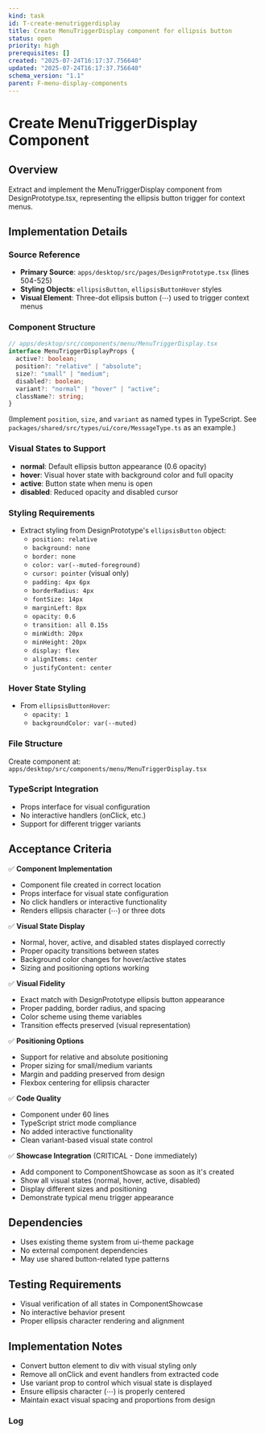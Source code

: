 ```yaml
---
kind: task
id: T-create-menutriggerdisplay
title: Create MenuTriggerDisplay component for ellipsis button
status: open
priority: high
prerequisites: []
created: "2025-07-24T16:17:37.756640"
updated: "2025-07-24T16:17:37.756640"
schema_version: "1.1"
parent: F-menu-display-components
---
```


# Create MenuTriggerDisplay Component

## Overview

Extract and implement the MenuTriggerDisplay component from DesignPrototype.tsx, representing the ellipsis button trigger for context menus.

## Implementation Details

### Source Reference

- **Primary Source**: `apps/desktop/src/pages/DesignPrototype.tsx` (lines 504-525)
- **Styling Objects**: `ellipsisButton`, `ellipsisButtonHover` styles
- **Visual Element**: Three-dot ellipsis button (⋯) used to trigger context menus

### Component Structure

```typescript
// apps/desktop/src/components/menu/MenuTriggerDisplay.tsx
interface MenuTriggerDisplayProps {
  active?: boolean;
  position?: "relative" | "absolute";
  size?: "small" | "medium";
  disabled?: boolean;
  variant?: "normal" | "hover" | "active";
  className?: string;
}
```

(Implement `position`, `size`, and `variant` as named types in TypeScript. See `packages/shared/src/types/ui/core/MessageType.ts` as an example.)

### Visual States to Support

- **normal**: Default ellipsis button appearance (0.6 opacity)
- **hover**: Visual hover state with background color and full opacity
- **active**: Button state when menu is open
- **disabled**: Reduced opacity and disabled cursor

### Styling Requirements

- Extract styling from DesignPrototype's `ellipsisButton` object:
  - `position: relative`
  - `background: none`
  - `border: none`
  - `color: var(--muted-foreground)`
  - `cursor: pointer` (visual only)
  - `padding: 4px 6px`
  - `borderRadius: 4px`
  - `fontSize: 14px`
  - `marginLeft: 8px`
  - `opacity: 0.6`
  - `transition: all 0.15s`
  - `minWidth: 20px`
  - `minHeight: 20px`
  - `display: flex`
  - `alignItems: center`
  - `justifyContent: center`

### Hover State Styling

- From `ellipsisButtonHover`:
  - `opacity: 1`
  - `backgroundColor: var(--muted)`

### File Structure

Create component at: `apps/desktop/src/components/menu/MenuTriggerDisplay.tsx`

### TypeScript Integration

- Props interface for visual configuration
- No interactive handlers (onClick, etc.)
- Support for different trigger variants

## Acceptance Criteria

✅ **Component Implementation**

- Component file created in correct location
- Props interface for visual state configuration
- No click handlers or interactive functionality
- Renders ellipsis character (⋯) or three dots

✅ **Visual State Display**

- Normal, hover, active, and disabled states displayed correctly
- Proper opacity transitions between states
- Background color changes for hover/active states
- Sizing and positioning options working

✅ **Visual Fidelity**

- Exact match with DesignPrototype ellipsis button appearance
- Proper padding, border radius, and spacing
- Color scheme using theme variables
- Transition effects preserved (visual representation)

✅ **Positioning Options**

- Support for relative and absolute positioning
- Proper sizing for small/medium variants
- Margin and padding preserved from design
- Flexbox centering for ellipsis character

✅ **Code Quality**

- Component under 60 lines
- TypeScript strict mode compliance
- No added interactive functionality
- Clean variant-based visual state control

✅ **Showcase Integration** (CRITICAL - Done immediately)

- Add component to ComponentShowcase as soon as it's created
- Show all visual states (normal, hover, active, disabled)
- Display different sizes and positioning
- Demonstrate typical menu trigger appearance

## Dependencies

- Uses existing theme system from ui-theme package
- No external component dependencies
- May use shared button-related type patterns

## Testing Requirements

- Visual verification of all states in ComponentShowcase
- No interactive behavior present
- Proper ellipsis character rendering and alignment

## Implementation Notes

- Convert button element to div with visual styling only
- Remove all onClick and event handlers from extracted code
- Use variant prop to control which visual state is displayed
- Ensure ellipsis character (⋯) is properly centered
- Maintain exact visual spacing and proportions from design

### Log
